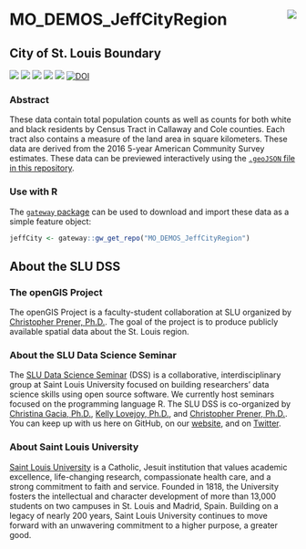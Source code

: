 # MO_DEMOS_JeffCityRegion <img src="https://slu-dss.github.io/img/gisLogoSm.png" align="right" />
## City of St. Louis Boundary

[![](https://img.shields.io/badge/extent-Callaway%20and%20Cole%20Counties,%20MO-red.svg)](https://github.com/slu-openGIS/MO_DEMOS_JeffCityRegion/)
[![](https://img.shields.io/badge/category-census%20geography-orange.svg)](https://github.com/slu-openGIS/MO_DEMOS_JeffCityRegion/)
[![](https://img.shields.io/github/release/slu-openGIS/MO_DEMOS_JeffCityRegion.svg?label=version)](https://github.com/slu-openGIS/MO_DEMOS_JeffCityRegion/releases)
[![](https://img.shields.io/github/last-commit/slu-openGIS/MO_DEMOS_JeffCityRegion.svg)](https://github.com/slu-openGIS/MO_DEMOS_JeffCityRegion/commits/master)
[![](https://img.shields.io/github/repo-size/slu-openGIS/MO_DEMOS_JeffCityRegion.svg)](https://github.com/slu-openGIS/MO_DEMOS_JeffCityRegion/)
[![DOI](https://zenodo.org/badge/121898048.svg)](https://zenodo.org/badge/latestdoi/121898048)

### Abstract
These data contain total population counts as well as counts for both white and black residents by Census Tract in Callaway and Cole counties. Each tract also contains a measure of the land area in square kilometers. These data are derived from the 2016 5-year American Community Survey estimates. These data can be previewed interactively using the [`.geoJSON` file in this repository](https://github.com/slu-openGIS/MO_DEMOS_JeffCityRegion/blob/master/geoJSON/MO_DEMOS_JeffCityRegion.geoJSON).

### Use with R
The [`gateway` package](https://github.com/slu-openGIS/gateway) can be used to download and import these data as a simple feature object:

```r
jeffCity <- gateway::gw_get_repo("MO_DEMOS_JeffCityRegion")
```

## About the SLU DSS
### The openGIS Project
The openGIS Project is a faculty-student collaboration at SLU organized by [Christopher Prener, Ph.D.](mailto:chris.prener@slu.edu}). The goal of the project is to produce publicly available spatial data about the St. Louis region.

### About the SLU Data Science Seminar
The [SLU Data Science Seminar](https://slu-dss.githb.io) (DSS) is a collaborative, interdisciplinary group at Saint Louis University focused on building researchers’ data science skills using open source software. We currently host seminars focused on the programming language R. The SLU DSS is co-organized by [Christina Gacia, Ph.D.](mailto:christina.garcia@slu.edu), [Kelly Lovejoy, Ph.D.](mailto:kelly.lovejoy@slu.edu@slu.edu), and [Christopher Prener, Ph.D.](mailto:chris.prener@slu.edu}). You can keep up with us here on GitHub, on our [website](https://slu-dss.githb.io), and on [Twitter](https://twitter.com/SLUDSS).

### About Saint Louis University
[Saint Louis University](http://wwww.slu.edu) is a Catholic, Jesuit institution that values academic excellence, life-changing research, compassionate health care, and a strong commitment to faith and service. Founded in 1818, the University fosters the intellectual and character development of more than 13,000 students on two campuses in St. Louis and Madrid, Spain. Building on a legacy of nearly 200 years, Saint Louis University continues to move forward with an unwavering commitment to a higher purpose, a greater good.
